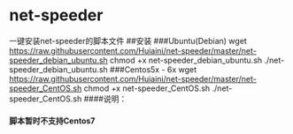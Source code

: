 # net-speeder
一键安装net-speeder的脚本文件
##安装
###Ubuntu(Debian)
	wget https://raw.githubusercontent.com/Huiaini/net-speeder/master/net-speeder_debian_ubuntu.sh
	chmod +x net-speeder_debian_ubuntu.sh
	./net-speeder_debian_ubuntu.sh
###Centos5x - 6x
	wget https://raw.githubusercontent.com/Huiaini/net-speeder/master/net-speeder_CentOS.sh
	chmod +x net-speeder_CentOS.sh
	./net-speeder_CentOS.sh
####说明：
####  脚本暂时不支持Centos7
